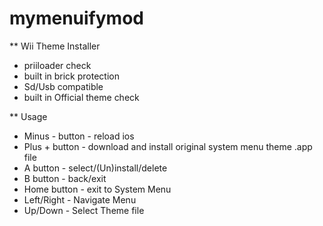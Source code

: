 # mymenuifymod
** Wii Theme Installer

- priiloader check
- built in brick protection
- Sd/Usb compatible
- built in Official theme check

** Usage 

- Minus - button  - reload ios
- Plus + button - download and install original system menu theme .app file
- A button - select/(Un)install/delete
- B button - back/exit
- Home button - exit to System Menu
- Left/Right - Navigate Menu
- Up/Down - Select Theme file
